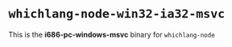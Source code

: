# `whichlang-node-win32-ia32-msvc`

This is the **i686-pc-windows-msvc** binary for `whichlang-node`
